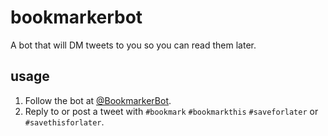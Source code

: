 # bookmarkerbot

A bot that will DM tweets to you so you can read them later.

## usage

1. Follow the bot at [@BookmarkerBot](https://twitter.com/BookmarkerBot).
2. Reply to or post a tweet with `#bookmark` `#bookmarkthis` `#saveforlater` or `#savethisforlater`.
